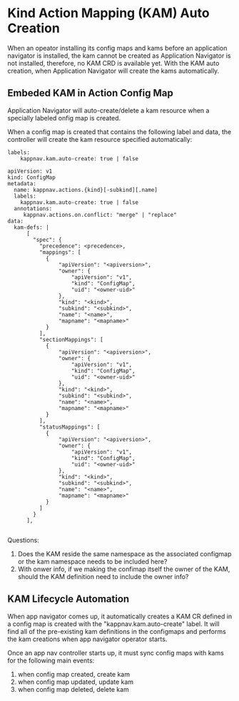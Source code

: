# Kind Action Mapping (KAM) Auto Creation

When an opeator installing its config maps and kams before an application navigator is installed, the kam cannot be created as 
Application Navigator is not installed, therefore, no KAM CRD is available yet. With the KAM auto creation, when Application 
Navigator will create the kams automatically.

## Embeded KAM in Action Config Map
Application Navigator will auto-create/delete a kam resource when a specially labeled onfig map is created. 

When a config map is created that contains the following label and data, the controller will create the kam resource specified automatically:
```
labels: 
    kappnav.kam.auto-create: true | false 

apiVersion: v1
kind: ConfigMap
metadata: 
  name: kappnav.actions.{kind}[-subkind][.name]
  labels: 
    kappnav.kam.auto-create: true | false 
  annotations: 
     kappnav.actions.on.conflict: "merge" | "replace" 
data:
  kam-defs: | 
      [
        "spec": {
          "precedence": <precedence>,
          "mappings": [
            {
                "apiVersion": "<apiversion>",
                "owner": {
                    "apiVersion": "v1",
                    "kind": "ConfigMap",
                    "uid": "<owner-uid>"
                }, 
                "kind": "<kind>",
                "subkind": "<subkind>",
                "name": "<name>",
                "mapname": "<mapname>"
            }
          ],          
          "sectionMappings": [
            {
                "apiVersion": "<apiversion>",
                "owner": {
                    "apiVersion": "v1",
                    "kind": "ConfigMap",
                    "uid": "<owner-uid>"
                }, 
                "kind": "<kind>",
                "subkind": "<subkind>",
                "name": "<name>",
                "mapname": "<mapname>"
            }
          ],
          "statusMappings": [
            {
                "apiVersion": "<apiversion>",
                "owner": {
                    "apiVersion": "v1",
                    "kind": "ConfigMap",
                    "uid": "<owner-uid>"
                }, 
                "kind": "<kind>",
                "subkind": "<subkind>",
                "name": "<name>",
                "mapname": "<mapname>"
            }
          ]
        }
      ], 
      
```
Questions:
1. Does the KAM reside the same namespace as the associated configmap or the kam namespace needs to be included here?
1. With onwer info, if we making the confimap itself the owner of the KAM, should the KAM definition need to include the owner info?

## KAM Lifecycle Automation
When app navigator comes up, it automatically creates a KAM CR defined in a config map is created with the "kappnav.kam.auto-create" label.  It will find all of the pre-existing kam definitions in the configmaps and performs the kam creations when app navigator operator starts.

Once an app nav controller starts up, it must sync config maps with kams for the following main events:
1. when config map created, create kam
1. when config map updated, update kam
1. when config map deleted, delete kam
